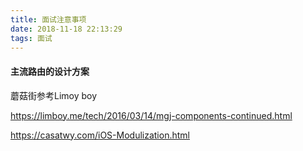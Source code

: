 ```yaml
---
title: 面试注意事项
date: 2018-11-18 22:13:29
tags: 面试
---
```



#### 主流路由的设计方案

蘑菇街参考Limoy boy

https://limboy.me/tech/2016/03/14/mgj-components-continued.html


https://casatwy.com/iOS-Modulization.html